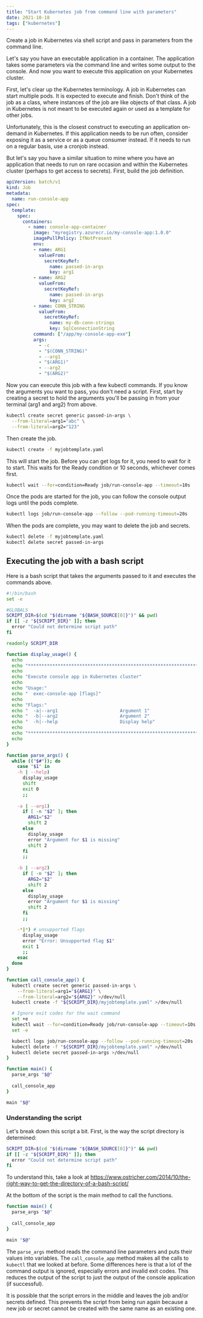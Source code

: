 ```yaml
---
title: "Start Kubernetes job from command line with parameters"
date: 2021-10-18
tags: ["kubernetes"]
---
```


Create a job in Kubernetes via shell script and pass in parameters from the
command line.

<!--more-->

Let's say you have an executable application in a container. The application
takes some parameters via the command line and writes some output to the
console. And now you want to execute this application on your Kubernetes
cluster.

First, let's clear up the Kubernetes terminology. A job in Kubernetes can
start multiple pods. It is expected to execute and finish. Don't think of the
job as a class, where instances of the job are like objects of that class. A
job in Kubernetes is not meant to be executed again or used as a template for
other jobs. 

Unfortunately, this is the closest construct to executing an application
on-demand in Kubernetes. If this application needs to be run often, consider
exposing it as a service or as a queue consumer instead. If it needs to run on
a regular basis, use a cronjob instead.

But let's say you have a similar situation to mine where you have an
application that needs to run on rare occasion and within the Kubernetes
cluster (perhaps to get access to secrets). First, build the job definition.

```yaml
apiVersion: batch/v1
kind: Job
metadata:
  name: run-console-app
spec:
  template:
    spec:
      containers:
        - name: console-app-container
          image: "myregistry.azurecr.io/my-console-app:1.0.0"
          imagePullPolicy: IfNotPresent
          env:
          - name: ARG1
            valueFrom:
              secretKeyRef:
                name: passed-in-args
                key: arg1
          - name: ARG2
            valueFrom:
              secretKeyRef:
                name: passed-in-args
                key: arg2
          - name: CONN_STRING
            valueFrom:
              secretKeyRef:
                name: my-db-conn-strings
                key: SqlConnectionString
          command: ["/app/my-console-app-exe"]
          args:
            - -c 
            - "$(CONN_STRING)"
            - --arg1 
            - "$(ARG1)"
            - --arg2 
            - "$(ARG2)"
```

Now you can execute this job with a few kubectl commands. If you know the
arguments you want to pass, you don't need a script. First, start by creating
a secret to hold the arguments you'll be passing in from your terminal
(arg1 and arg2) from above.

```bash
kubectl create secret generic passed-in-args \
  --from-literal=arg1="abc" \
  --from-literal=arg2="123"
```

Then create the job.

```bash
kubectl create -f myjobtemplate.yaml
```

This will start the job. Before you can get logs for it, you need to wait for
it to start. This waits for the Ready condition or 10 seconds, whichever comes
first.

```bash
kubectl wait --for=condition=Ready job/run-console-app --timeout=10s
```

Once the pods are started for the job, you can follow the console output logs
until the pods complete.

```bash
kubectl logs job/run-console-app --follow --pod-running-timeout=20s
```

When the pods are complete, you may want to delete the job and secrets.

```bash
kubectl delete -f myjobtemplate.yaml
kubectl delete secret passed-in-args
```

## Executing the job with a bash script

Here is a bash script that takes the arguments passed to it and executes the
commands above.

```bash
#!/bin/bash
set -e

#GLOBALS
SCRIPT_DIR=$(cd "$(dirname "${BASH_SOURCE[0]}")" && pwd)
if [[ -z "${SCRIPT_DIR}" ]]; then
  error "Could not determine script path"
fi

readonly SCRIPT_DIR

function display_usage() {
  echo
  echo "********************************************************************************"
  echo
  echo "Execute console app in Kubernetes cluster"
  echo 
  echo "Usage:"
  echo "  exec-console-app [flags]"
  echo 
  echo "Flags:"
  echo "  -a|--arg1                       Argument 1"
  echo "  -b|--arg2                       Argument 2"
  echo "  -h|--help                       Display help"
  echo 
  echo "********************************************************************************"
  echo
}

function parse_args() {
  while (("$#")); do
    case "$1" in
    -h | --help)
      display_usage
      shift
      exit 0
      ;;
    
    -a | --arg1)
      if [ -n "$2" ]; then
        ARG1="$2"
        shift 2
      else
        display_usage
        error "Argument for $1 is missing"
        shift 2
      fi
      ;;
    
    -b | --arg2)
      if [ -n "$2" ]; then
        ARG2="$2"
        shift 2
      else
        display_usage
        error "Argument for $1 is missing"
        shift 2
      fi
      ;;

    -*|*) # unsupported flags
      display_usage
      error "Error: Unsupported flag $1"
      exit 1
      ;;
    esac
  done
}

function call_console_app() {
  kubectl create secret generic passed-in-args \
    --from-literal=arg1="${ARG1}" \
    --from-literal=arg2="${ARG2}" >/dev/null
  kubectl create -f "${SCRIPT_DIR}/myjobtemplate.yaml" >/dev/null

  # Ignore exit codes for the wait command
  set +e
  kubectl wait --for=condition=Ready job/run-console-app --timeout=10s 2>/dev/null
  set -e

  kubectl logs job/run-console-app --follow --pod-running-timeout=20s --ignore-errors=true
  kubectl delete -f "${SCRIPT_DIR}/myjobtemplate.yaml" >/dev/null
  kubectl delete secret passed-in-args >/dev/null
}

function main() {
  parse_args "$@"
  
  call_console_app
}

main "$@"
```

### Understanding the script

Let's break down this script a bit. First, is the way the script directory is
determined:

```bash
SCRIPT_DIR=$(cd "$(dirname "${BASH_SOURCE[0]}")" && pwd)
if [[ -z "${SCRIPT_DIR}" ]]; then
  error "Could not determine script path"
fi
```

To understand this, take a look at
https://www.ostricher.com/2014/10/the-right-way-to-get-the-directory-of-a-bash-script/

At the bottom of the script is the main method to call the functions.

```bash
function main() {
  parse_args "$@"
  
  call_console_app
}

main "$@"
```

The `parse_args` method reads the command line parameters and puts their values
into variables. The `call_console_app` method makes all the calls to `kubectl`
that we looked at before. Some differences here is that a lot of the command
output is ignored, especially errors and invalid exit codes. This reduces the
output of the script to just the output of the console application (if
successful).

It is possible that the script errors in the middle and leaves the job and/or
secrets defined. This prevents the script from being run again because a new
job or secret cannot be created with the same name as an existing one.
